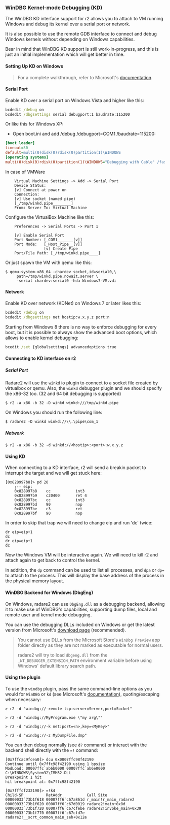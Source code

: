 ### WinDBG Kernel-mode Debugging (KD)

The WinDBG KD interface support for r2 allows you to attach to VM running
Windows and debug its kernel over a serial port or network.

It is also possible to use the remote GDB interface to connect and
debug Windows kernels without depending on Windows capabilities.

Bear in mind that WinDBG KD support is still work-in-progress, and this is
just an initial implementation which will get better in time.

#### Setting Up KD on Windows

> For a complete walkthrough, refer to Microsoft's [documentation](https://docs.microsoft.com/en-us/windows-hardware/drivers/debugger/setting-up-kernel-mode-debugging-in-windbg--cdb--or-ntsd).

#### Serial Port

Enable KD over a serial port on Windows Vista and higher like this:

```bat
bcdedit /debug on
bcdedit /dbgsettings serial debugport:1 baudrate:115200
```

Or like this for Windows XP:

* Open boot.ini and add /debug /debugport=COM1 /baudrate=115200:

```ini
[boot loader]
timeout=30
default=multi(0)disk(0)rdisk(0)partition(1)\WINDOWS
[operating systems]
multi(0)disk(0)rdisk(0)partition(1)\WINDOWS="Debugging with Cable" /fastdetect /debug /debugport=COM1 /baudrate=57600
```

In case of VMWare

```
	Virtual Machine Settings -> Add -> Serial Port
	Device Status:
	[v] Connect at power on
	Connection:
	[v] Use socket (named pipe)
	[_/tmp/winkd.pipe________]
	From: Server To: Virtual Machine
```

Configure the VirtualBox Machine like this:

```
    Preferences -> Serial Ports -> Port 1

    [v] Enable Serial Port
    Port Number: [_COM1_______[v]]
    Port Mode:   [_Host_Pipe__[v]]
                 [v] Create Pipe
    Port/File Path: [_/tmp/winkd.pipe____]
```

Or just spawn the VM with qemu like this:

```console
$ qemu-system-x86_64 -chardev socket,id=serial0,\
     path=/tmp/winkd.pipe,nowait,server \
     -serial chardev:serial0 -hda Windows7-VM.vdi
```

#### Network

Enable KD over network (KDNet) on Windows 7 or later likes this:

```bat
bcdedit /debug on
bcdedit /dbgsettings net hostip:w.x.y.z port:n
```

Starting from Windows 8 there is no way to enforce debugging
for every boot, but it is possible to always show the advanced boot options,
which allows to enable kernel debugging:

```bat
bcedit /set {globalsettings} advancedoptions true
```

#### Connecting to KD interface on r2

##### Serial Port

Radare2 will use the `winkd` io plugin to connect to a socket file
created by virtualbox or qemu. Also, the `winkd` debugger plugin and
we should specify the x86-32 too. (32 and 64 bit debugging is supported)

```console
$ r2 -a x86 -b 32 -D winkd winkd:///tmp/winkd.pipe
```

On Windows you should run the following line:

```console
$ radare2 -D winkd winkd://\\.\pipe\com_1
```

##### Network

```console
$ r2 -a x86 -b 32 -d winkd://<hostip>:<port>:w.x.y.z
```

#### Using KD

When connecting to a KD interface, r2 will send a breakin packet to interrupt
the target and we will get stuck here:

```console
[0x828997b8]> pd 20
	;-- eip:
	0x828997b8    cc           int3
	0x828997b9    c20400       ret 4
	0x828997bc    cc           int3
	0x828997bd    90           nop
	0x828997be    c3           ret
    0x828997bf    90           nop
```

In order to skip that trap we will need to change eip and run 'dc' twice:

```
dr eip=eip+1
dc
dr eip=eip+1
dc
```

Now the Windows VM will be interactive again. We will need to kill r2 and
attach again to get back to control the kernel.

In addition, the `dp` command can be used to list all processes, and
`dpa` or `dp=` to attach to the process. This will display the base
address of the process in the physical memory layout.

#### WinDBG Backend for Windows (DbgEng)

On Windows, radare2 can use `DbgEng.dll` as a debugging backend,
allowing it to make use of WinDBG's capabilities, supporting dump files,
local and remote user and kernel mode debugging.

You can use the debugging DLLs included on Windows or get the latest version from Microsoft's [download page](https://docs.microsoft.com/en-us/windows-hardware/drivers/debugger/debugger-download-tools) (recommended).

> You cannot use DLLs from the Microsoft Store's `WinDbg Preview` app folder directly as they are not marked as executable for normal users.
>
> radare2 will try to load `dbgeng.dll` from the `_NT_DEBUGGER_EXTENSION_PATH` environment variable before using Windows' default library search path.

#### Using the plugin

To use the `windbg` plugin, pass the same command-line options as you would for `WinDBG` or `kd` (see Microsoft's [documentation](https://docs.microsoft.com/en-us/windows-hardware/drivers/debugger/windbg-command-line-options)), quoting/escaping when necessary:

```console
> r2 -d "windbg://-remote tcp:server=Server,port=Socket"
```

```console
> r2 -d "windbg://MyProgram.exe \"my arg\""
```

```console
> r2 -d "windbg://-k net:port=<n>,key=<MyKey>"
```

```console
> r2 -d "windbg://-z MyDumpFile.dmp"
```

You can then debug normally (see `d?` command) or interact with the backend shell directly with the `=!` command:

```console
[0x7ffcac9fcea0]> dcu 0x0007ffc98f42190
Continue until 0x7ffc98f42190 using 1 bpsize
ModLoad: 00007ffc`ab6b0000 00007ffc`ab6e0000   C:\WINDOWS\System32\IMM32.DLL
Breakpoint 1 hit
hit breakpoint at: 0x7ffc98f42190

[0x7fffcf232190]> =!k4
Child-SP          RetAddr           Call Site
00000033`73b1f618 00007ff6`c67a861d r_main!r_main_radare2
00000033`73b1f620 00007ff6`c67d0019 radare2!main+0x8d
00000033`73b1f720 00007ff6`c67cfebe radare2!invoke_main+0x39
00000033`73b1f770 00007ff6`c67cfd7e radare2!__scrt_common_main_seh+0x12e
```
